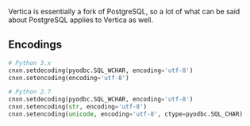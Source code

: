 Vertica is essentially a fork of PostgreSQL, so a lot of what can be said about PostgreSQL applies to Vertica as well.

## Encodings

```python
# Python 3.x
cnxn.setdecoding(pyodbc.SQL_WCHAR, encoding='utf-8')
cnxn.setencoding(encoding='utf-8')

# Python 2.7
cnxn.setdecoding(pyodbc.SQL_WCHAR, encoding='utf-8')
cnxn.setencoding(str, encoding='utf-8')
cnxn.setencoding(unicode, encoding='utf-8', ctype=pyodbc.SQL_CHAR)
```
